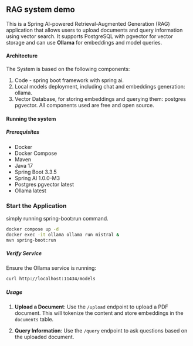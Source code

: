 ## RAG system demo
This is a Spring AI-powered Retrieval-Augmented Generation (RAG) application that allows users to upload documents and query information using vector search. It supports PostgreSQL with pgvector for vector storage and can use **Ollama** for embeddings and model queries.

#### Architecture
The System is based on the following components:
1. Code - spring boot framework with spring ai.
2. Local models deployment, including chat and embeddings generation: ollama.
3. Vector Database, for storing embeddings and querying them: postgres pgvector.
   All components used are free and open source.

#### Running the system
##### Prerequisites
- Docker
- Docker Compose
- Maven
- Java 17
- Spring Boot 3.3.5
- Spring AI 1.0.0-M3
- Postgres pgvector latest
- Ollama latest

### Start the Application
simply running spring-boot:run command.

```bash
docker compose up -d
docker exec -it ollama ollama run mistral &
mvn spring-boot:run
```
##### Verify Service

Ensure the Ollama service is running:
  ```bash
  curl http://localhost:11434/models
  ```

##### Usage

1. **Upload a Document**:
   Use the `/upload` endpoint to upload a PDF document. This will tokenize the content and store embeddings in the `documents` table.

2. **Query Information**:
   Use the `/query` endpoint to ask questions based on the uploaded document.




